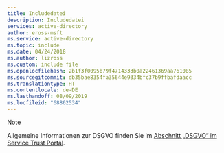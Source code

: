 ```yaml
---
title: Includedatei
description: Includedatei
services: active-directory
author: eross-msft
ms.service: active-directory
ms.topic: include
ms.date: 04/24/2018
ms.author: lizross
ms.custom: include file
ms.openlocfilehash: 2b1f3f0095b79f4714333b0a22461369aa761085
ms.sourcegitcommit: db35bae8354fa35644e9334bfc37b9ffbafdaacc
ms.translationtype: HT
ms.contentlocale: de-DE
ms.lasthandoff: 08/09/2019
ms.locfileid: "68862534"
---
```

>[!Note] 
>Allgemeine Informationen zur DSGVO finden Sie im [Abschnitt „DSGVO“ im Service Trust Portal](https://servicetrust.microsoft.com/ViewPage/GDPRGetStarted).
